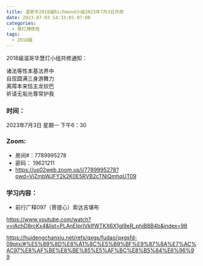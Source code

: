 ```yaml
---
title: 温哥华2018届Richmond小组2023年7月3日共修
date: 2023-07-03 14:33:01-07:00
categories:
  - 慧灯禅修班
tags:
  - 2018届
---
```

2018届温哥华慧灯小组共修通知：

诸法等性本基法界中\
自现圆满三身游舞力\
离障本来怙主龙钦巴\
祈请无垢光尊常护我

### 时间：

2023年7月3日 星期一 下午6：30

### Zoom:

* 房间#：7789995278
* 密码： 19621211
* <https://us02web.zoom.us/j/7789995278?pwd=VjZmbWJFY2k2K0E5RVB2cTNIQmhqUT09>

### 学习内容：

* 前行广释097（菩提心）索达吉堪布

<https://www.youtube.com/watch?v=iAchD8rcKx4&list=PLAnEIprIVklfWTKX6X1gI9eR_phiB8B4b&index=98>

<https://huidengchanxiu.net/refs/qxgs/fudao/qxgsfd-09ptx/#%E5%89%8D%E8%A1%8C%E5%B9%BF%E9%87%8A%E7%AC%AC97%E8%AF%BE%E8%BE%85%E5%AF%BC%E8%B5%84%E6%96%99>
